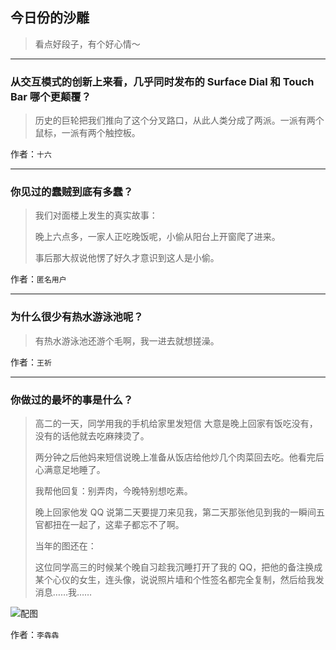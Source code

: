 ## 今日份的沙雕

> 看点好段子，有个好心情～


 
---

### 从交互模式的创新上来看，几乎同时发布的 Surface Dial 和 Touch Bar 哪个更颠覆？

> 历史的巨轮把我们推向了这个分叉路口，从此人类分成了两派。一派有两个鼠标，一派有两个触控板。


作者：`十六`

---

### 你见过的蠢贼到底有多蠢？

> 我们对面楼上发生的真实故事：
> 
> 晚上六点多，一家人正吃晚饭呢，小偷从阳台上开窗爬了进来。
> 
> 事后那大叔说他愣了好久才意识到这人是小偷。


作者：`匿名用户`

---

### 为什么很少有热水游泳池呢？

> 有热水游泳池还游个毛啊，我一进去就想搓澡。


作者：`王祈`

---

### 你做过的最坏的事是什么？

> 高二的一天，同学用我的手机给家里发短信 大意是晚上回家有饭吃没有，没有的话他就去吃麻辣烫了。
> 
> 两分钟之后他妈来短信说晚上准备从饭店给他炒几个肉菜回去吃。他看完后心满意足地睡了。
> 
> 我帮他回复：别弄肉，今晚特别想吃素。
> 
> 晚上回家他发 QQ 说第二天要提刀来见我，第二天那张他见到我的一瞬间五官都扭在一起了，这辈子都忘不了啊。
> 
> 当年的图还在：
> 
> 这位同学高三的时候某个晚自习趁我沉睡打开了我的 QQ，把他的备注换成某个心仪的女生，连头像，说说照片墙和个性签名都完全复制，然后给我发消息……我……



![配图](http://pic4.zhimg.com/70/781cb8490a8c599a614689c5674ea243_b.jpg)


作者：`李犇犇`